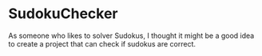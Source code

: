 # SudokuChecker

As someone who likes to solver Sudokus, I thought it might be a good idea to create a project that can check if sudokus are correct.
